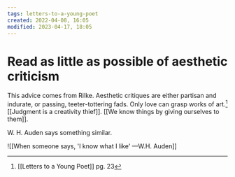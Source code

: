 ```yaml
---
tags: letters-to-a-young-poet 
created: 2022-04-08, 16:05
modified: 2023-04-17, 18:05
---
```


# Read as little as possible of aesthetic criticism
This advice comes from Rilke. Aesthetic critiques are either partisan and indurate, or passing, teeter-tottering fads. Only love can grasp works of art.[^1] [[Judgment is a creativity thief]]. [[We know things by giving ourselves to them]].

W. H. Auden says something similar.

![[When someone says, 'I know what I like' —W.H. Auden]]

[^1]: [[Letters to a Young Poet]] pg. 23